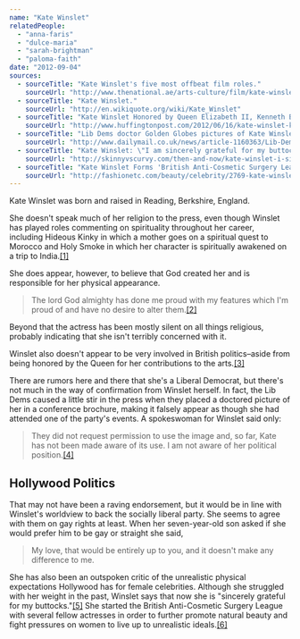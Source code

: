 ```yaml
---
name: "Kate Winslet"
relatedPeople:
  - "anna-faris"
  - "dulce-maria"
  - "sarah-brightman"
  - "paloma-faith"
date: "2012-09-04"
sources:
  - sourceTitle: "Kate Winslet's five most offbeat film roles."
    sourceUrl: "http://www.thenational.ae/arts-culture/film/kate-winslets-five-most-offbeat-film-roles"
  - sourceTitle: "Kate Winslet."
    sourceUrl: "http://en.wikiquote.org/wiki/Kate_Winslet"
  - sourceTitle: "Kate Winslet Honored by Queen Elizabeth II, Kenneth Branagh Knighted."
    sourceUrl: "http://www.huffingtonpost.com/2012/06/16/kate-winslet-kenneth-branagh-knighted-royal-honor_n_1602339.html"
  - sourceTitle: "Lib Dems doctor Golden Globes pictures of Kate Winslet for their conference brochure."
    sourceUrl: "http://www.dailymail.co.uk/news/article-1160363/Lib-Dems-doctor-Golden-Globes-pictures-Kate-Winslet-conference-brochure.html"
  - sourceTitle: "Kate Winslet: \"I am sincerely grateful for my buttocks.\""
    sourceUrl: "http://skinnyvscurvy.com/then-and-now/kate-winslet-i-sincerely-grateful-buttocks.html"
  - sourceTitle: "Kate Winslet Forms 'British Anti-Cosmetic Surgery League.'"
    sourceUrl: "http://fashionetc.com/beauty/celebrity/2769-kate-winslet-british-anti-cosmetic-surgery-league"
---
```


Kate Winslet was born and raised in Reading, Berkshire, England.

She doesn't speak much of her religion to the press, even though Winslet has played roles commenting on spirituality throughout her career, including Hideous Kinky in which a mother goes on a spiritual quest to Morocco and Holy Smoke in which her character is spiritually awakened on a trip to India.<a class="source-citation" href="#http://www.thenational.ae/arts-culture/film/kate-winslets-five-most-offbeat-film-roles" title="Kate Winslet&apos;s five most offbeat film roles.">[1]</a>

She does appear, however, to believe that God created her and is responsible for her physical appearance.

>The lord God almighty has done me proud with my features which I'm proud of and have no desire to alter them.<a class="source-citation" href="#http://en.wikiquote.org/wiki/Kate_Winslet" title="Kate Winslet.">[2]</a>

Beyond that the actress has been mostly silent on all things religious, probably indicating that she isn't terribly concerned with it.

Winslet also doesn't appear to be very involved in British politics–aside from being honored by the Queen for her contributions to the arts.<a class="source-citation" href="#http://www.huffingtonpost.com/2012/06/16/kate-winslet-kenneth-branagh-knighted-royal-honor_n_1602339.html" title="Kate Winslet Honored by Queen Elizabeth II, Kenneth Branagh Knighted.">[3]</a>

There are rumors here and there that she's a Liberal Democrat, but there's not much in the way of confirmation from Winslet herself. In fact, the Lib Dems caused a little stir in the press when they placed a doctored picture of her in a conference brochure, making it falsely appear as though she had attended one of the party's events. A spokeswoman for Winslet said only:

>They did not request permission to use the image and, so far, Kate has not been made aware of its use. I am not aware of her political position.<a class="source-citation" href="#http://www.dailymail.co.uk/news/article-1160363/Lib-Dems-doctor-Golden-Globes-pictures-Kate-Winslet-conference-brochure.html" title="Lib Dems doctor Golden Globes pictures of Kate Winslet for their conference brochure.">[4]</a>

## Hollywood Politics

That may not have been a raving endorsement, but it would be in line with Winslet's worldview to back the socially liberal party. She seems to agree with them on gay rights at least. When her seven-year-old son asked if she would prefer him to be gay or straight she said,

>My love, that would be entirely up to you, and it doesn't make any difference to me.

She has also been an outspoken critic of the unrealistic physical expectations Hollywood has for female celebrities. Although she struggled with her weight in the past, Winslet says that now she is "sincerely grateful for my buttocks."<a class="source-citation" href="#http://skinnyvscurvy.com/then-and-now/kate-winslet-i-sincerely-grateful-buttocks.html" title="Kate Winslet: &quot;I am sincerely grateful for my buttocks.&quot;">[5]</a> She started the British Anti-Cosmetic Surgery League with several fellow actresses in order to further promote natural beauty and fight pressures on women to live up to unrealistic ideals.<a class="source-citation" href="#http://fashionetc.com/beauty/celebrity/2769-kate-winslet-british-anti-cosmetic-surgery-league" title="Kate Winslet Forms &apos;British Anti-Cosmetic Surgery League.&apos;">[6]</a>